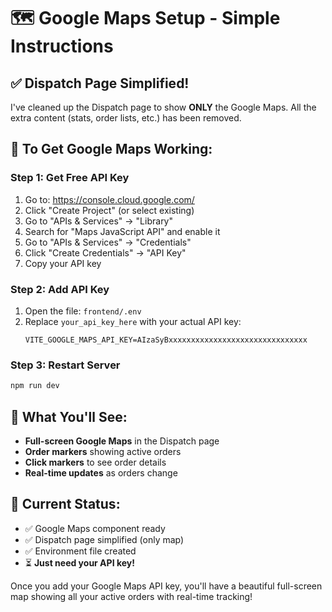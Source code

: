 # 🗺️ Google Maps Setup - Simple Instructions

## ✅ **Dispatch Page Simplified!**

I've cleaned up the Dispatch page to show **ONLY** the Google Maps. All the extra content (stats, order lists, etc.) has been removed.

## 🔑 **To Get Google Maps Working:**

### **Step 1: Get Free API Key**
1. Go to: https://console.cloud.google.com/
2. Click "Create Project" (or select existing)
3. Go to "APIs & Services" → "Library"
4. Search for "Maps JavaScript API" and enable it
5. Go to "APIs & Services" → "Credentials"
6. Click "Create Credentials" → "API Key"
7. Copy your API key

### **Step 2: Add API Key**
1. Open the file: `frontend/.env`
2. Replace `your_api_key_here` with your actual API key:
   ```
   VITE_GOOGLE_MAPS_API_KEY=AIzaSyBxxxxxxxxxxxxxxxxxxxxxxxxxxxxxxx
   ```

### **Step 3: Restart Server**
```bash
npm run dev
```

## 🎯 **What You'll See:**
- **Full-screen Google Maps** in the Dispatch page
- **Order markers** showing active orders
- **Click markers** to see order details
- **Real-time updates** as orders change

## 📍 **Current Status:**
- ✅ Google Maps component ready
- ✅ Dispatch page simplified (only map)
- ✅ Environment file created
- ⏳ **Just need your API key!**

Once you add your Google Maps API key, you'll have a beautiful full-screen map showing all your active orders with real-time tracking!

